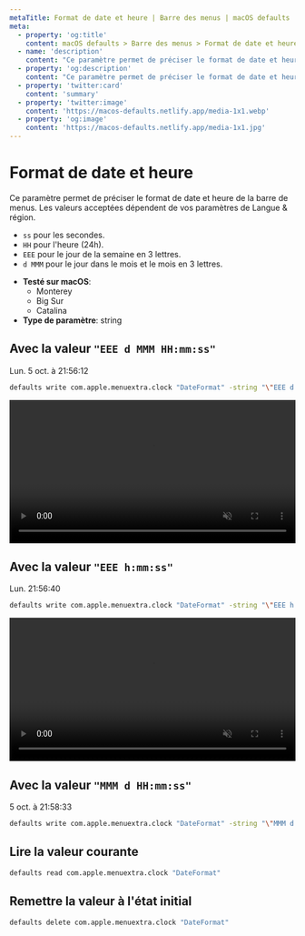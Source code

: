 ```yaml
---
metaTitle: Format de date et heure | Barre des menus | macOS defaults
meta:
  - property: 'og:title'
    content: macOS defaults > Barre des menus > Format de date et heure
  - name: 'description'
    content: "Ce paramètre permet de préciser le format de date et heure de la barre de menus.\nLes valeurs acceptées dépendent de vos paramètres de Langue & région.\n\n- `ss` pour les secondes.\n- `HH` pour l'heure (24h).\n- `EEE` pour le jour de la semaine en 3 lettres.\n- `d MMM` pour le jour dans le mois et le mois en 3 lettres.\n"
  - property: 'og:description'
    content: "Ce paramètre permet de préciser le format de date et heure de la barre de menus.\nLes valeurs acceptées dépendent de vos paramètres de Langue & région.\n\n- `ss` pour les secondes.\n- `HH` pour l'heure (24h).\n- `EEE` pour le jour de la semaine en 3 lettres.\n- `d MMM` pour le jour dans le mois et le mois en 3 lettres.\n"
  - property: 'twitter:card'
    content: 'summary'
  - property: 'twitter:image'
    content: 'https://macos-defaults.netlify.app/media-1x1.webp'
  - property: 'og:image'
    content: 'https://macos-defaults.netlify.app/media-1x1.jpg'
---
```


# Format de date et heure

Ce paramètre permet de préciser le format de date et heure de la barre de menus.
Les valeurs acceptées dépendent de vos paramètres de Langue & région.

- `ss` pour les secondes.
- `HH` pour l'heure (24h).
- `EEE` pour le jour de la semaine en 3 lettres.
- `d MMM` pour le jour dans le mois et le mois en 3 lettres.

<!-- break lists -->

- **Testé sur macOS**:
  - Monterey
  - Big Sur
  - Catalina
- **Type de paramètre**: string

## Avec la valeur `"EEE d MMM HH:mm:ss"`

Lun. 5 oct. à 21:56:12

```bash
defaults write com.apple.menuextra.clock "DateFormat" -string "\"EEE d MMM HH:mm:ss\""
```

<video autoplay loop muted playsinline width="727" height="40" style="max-width: 100%; height: auto">
  <source src="../../../images/menubar/DateFormat/EEE_d_MMM_HH.mm.ss.mp4" type="video/mp4">
  Exemple avec la valeur "EEE d MMM HH:mm:ss"
</video>

## Avec la valeur `"EEE h:mm:ss"`

Lun. 21:56:40

```bash
defaults write com.apple.menuextra.clock "DateFormat" -string "\"EEE h:mm:ss\""
```

<video autoplay loop muted playsinline width="727" height="40" style="max-width: 100%; height: auto">
  <source src="../../../images/menubar/DateFormat/EEE_h.mm.ss.mp4" type="video/mp4">
  Exemple avec la valeur "EEE h:mm:ss"
</video>

## Avec la valeur `"MMM d HH:mm:ss"`

5 oct. à 21:58:33

```bash
defaults write com.apple.menuextra.clock "DateFormat" -string "\"MMM d HH:mm:ss\""
```

## Lire la valeur courante

```bash
defaults read com.apple.menuextra.clock "DateFormat"
```

## Remettre la valeur à l'état initial

```bash
defaults delete com.apple.menuextra.clock "DateFormat"
```
